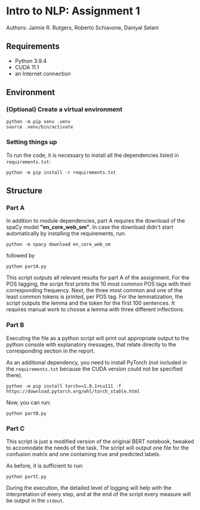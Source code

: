 # Intro to NLP: Assignment 1

Authors: Jaimie R. Rutgers, Roberto Schiavone, Daniyal Selani

## Requirements
- Python 3.9.4
- CUDA 11.1
- an Internet connection

## Environment
### (Optional) Create a virtual environment

```
python -m pip venv .venv
source .venv/bin/activate
```

### Setting things up
To run the code, it is necessary to install all the dependencies listed in
`requirements.txt`:

```
python -m pip install -r requirements.txt
```

## Structure

### Part A
In addition to module dependencies, part A requires the download of the spaCy
model **"en_core_web_sm"**. In case the download didn't start automatically by
installing the requirements, run:

```
python -m spacy download en_core_web_sm
```

followed by

```
python partA.py
```
This script outputs all relevant results for part A of the assignment. For the
POS tagging, the script first prints the 10 most common POS tags with their
corresponding frequency. Next, the three most common and one of the least common
tokens is printed, per POS tag. For the lemmatization, the script outputs the
lemma and the token for the first 100 sentences. It requires manual work to
choose a lemma with three different inflections. 

### Part B
Executing the file as a python script will print out appropriate output to the
python console with explanatory messages, that relate directly to the
corresponding section in the report.

As an additional dependency, you need to install PyTorch (not included in the
`requirements.txt` because the CUDA version could not be specified there).

```
python -m pip install torch==1.8.1+cu111 -f https://download.pytorch.org/whl/torch_stable.html
```

Now, you can run:

```
python partB.py
```

### Part C
This script is just a modified version of the original BERT notebook, tweaked
to accomodate the needs of the task. The script will output one file for the
confusion matrix and one containing true and predicted labels.

As before, it is sufficient to run:

```
python partC.py
```

During the execution, the detailed level of logging will help with the
interpretation of every step, and at the end of the script every measure will
be output in the `stdout`.


